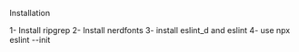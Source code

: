 Installation

1- Install ripgrep
2- Install nerdfonts
3- install eslint_d and eslint
4- use npx eslint --init

